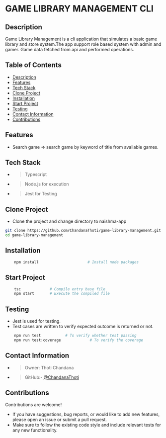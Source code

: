 # GAME LIBRARY MANAGEMENT CLI

## Description

Game Library Management is a cli application that simulates a basic game library and store system.The app support role based system with admin and gamer. Game data fetched from api and performed operations.

## Table of Contents

- [Description](#-description)
- [Features](#-features)
- [Tech Stack](#-tech-stack)
- [Clone Project](#-clone-project)
- [Installation](#-installation)
- [Start Project](#-start-project)
- [Testing](#-testing)
- [Contact Information](#-contact-information)
- [Contributions](#-contributions)

## Features

- Search game => search game by keyword of title from available games.

## Tech Stack

- > Typescript
- > Node.js for execution
- > Jest for Testing

## Clone Project

- Clone the project and change directory to naishma-app

``` bash 
git clone https://github.com/ChandanaThoti/game-library-management.git
cd game-library-management
```

## Installation

``` bash
    npm install                      # Install node packages
```

## Start Project

``` bash 
    tsc             # Compile entry base file
    npm start       # Execute the compiled file
```

## Testing

- Jest is used for testing.
- Test cases are written to verify expected outcome is returned or not.
``` bash
    npm run test           # To verify whether test passing
    npm run test:coverage             # To verify the coverage 
``` 

## Contact Information

- > Owner: Thoti Chandana
- > GitHub:- [@ChandanaThoti](https://github.com/ChandanaThoti)

## Contributions

Contributions are welcome!

- If you have suggestions, bug reports, or would like to add new features, please open an issue or submit a pull request.
- Make sure to follow the existing code style and include relevant tests for any new functionality.